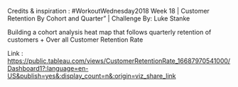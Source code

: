Credits & inspiration :  #WorkoutWednesday2018 Week 18 | Customer Retention By Cohort and Quarter” | Challenge By: Luke Stanke


Building a cohort analysis heat map that follows quarterly retention of customers + Over all Customer Retention Rate 

Link :  https://public.tableau.com/views/CustomerRetentionRate_16687970541000/Dashboard1?:language=en-US&publish=yes&:display_count=n&:origin=viz_share_link

